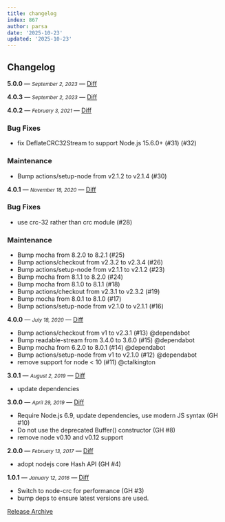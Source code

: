 ```yaml
---
title: changelog
index: 867
author: parsa
date: '2025-10-23'
updated: '2025-10-23'
---
```

## Changelog

**5.0.0** — <small>_September 2, 2023_</small> — [Diff](https://github.com/archiverjs/node-crc32-stream/compare/4.0.3...5.0.0)

**4.0.3** — <small>_September 2, 2023_</small> — [Diff](https://github.com/archiverjs/node-crc32-stream/compare/4.0.2...4.0.3)

**4.0.2** — <small>_February 3, 2021_</small> — [Diff](https://github.com/archiverjs/node-crc32-stream/compare/4.0.1...4.0.2)

### Bug Fixes

- fix DeflateCRC32Stream to support Node.js 15.6.0+ (#31) (#32)

### Maintenance

- Bump actions/setup-node from v2.1.2 to v2.1.4 (#30)

**4.0.1** — <small>_November 18, 2020_</small> — [Diff](https://github.com/archiverjs/node-crc32-stream/compare/4.0.0...4.0.1)

### Bug Fixes

- use crc-32 rather than crc module (#28)

### Maintenance

- Bump mocha from 8.2.0 to 8.2.1 (#25)
- Bump actions/checkout from v2.3.2 to v2.3.4 (#26)
- Bump actions/setup-node from v2.1.1 to v2.1.2 (#23)
- Bump mocha from 8.1.1 to 8.2.0 (#24)
- Bump mocha from 8.1.0 to 8.1.1 (#18)
- Bump actions/checkout from v2.3.1 to v2.3.2 (#19)
- Bump mocha from 8.0.1 to 8.1.0 (#17)
- Bump actions/setup-node from v2.1.0 to v2.1.1 (#16)

**4.0.0** — <small>_July 18, 2020_</small> — [Diff](https://github.com/archiverjs/node-crc32-stream/compare/3.0.1...4.0.0)

* Bump actions/checkout from v1 to v2.3.1 (#13) @dependabot
* Bump readable-stream from 3.4.0 to 3.6.0 (#15) @dependabot
* Bump mocha from 6.2.0 to 8.0.1 (#14) @dependabot
* Bump actions/setup-node from v1 to v2.1.0 (#12) @dependabot
* remove support for node < 10 (#11) @ctalkington

**3.0.1** — <small>_August 2, 2019_</small> — [Diff](https://github.com/archiverjs/node-crc32-stream/compare/3.0.0...3.0.1)

- update dependencies

**3.0.0** — <small>_April 29, 2019_</small> — [Diff](https://github.com/archiverjs/node-crc32-stream/compare/2.0.0...3.0.0)

- Require Node.js 6.9, update dependencies, use modern JS syntax (GH #10)
- Do not use the deprecated Buffer() constructor (GH #8)
- remove node v0.10 and v0.12 support

**2.0.0** — <small>_February 13, 2017_</small> — [Diff](https://github.com/archiverjs/node-crc32-stream/compare/1.0.1...2.0.0)

- adopt nodejs core Hash API (GH #4)

**1.0.1** — <small>_January 12, 2016_</small> — [Diff](https://github.com/archiverjs/node-crc32-stream/compare/1.0.0...1.0.1)

- Switch to node-crc for performance (GH #3)
- bump deps to ensure latest versions are used.

[Release Archive](https://github.com/archiverjs/node-crc32-stream/releases)
